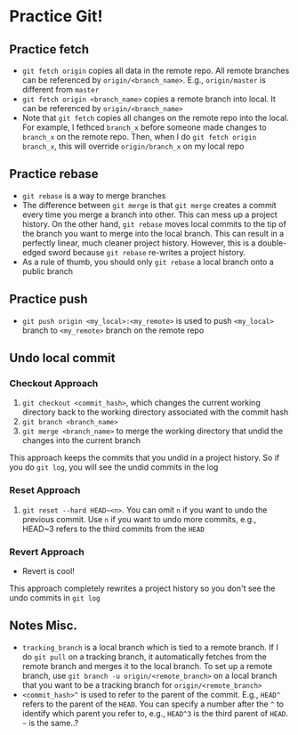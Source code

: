 # Practice Git!

## Practice fetch
* `git fetch origin` copies all data in the remote repo. All remote branches can be referenced by `origin/<branch_name>`. E.g., `origin/master` is different from `master`
* `git fetch origin <branch_name>` copies a remote branch into local. It can be referenced by `origin/<branch_name>`
* Note that `git fetch` copies all changes on the remote repo into the local. For example, I fethced `branch_x` before someone made changes to `branch_x` on the remote repo. Then, when I do `git fetch origin branch_x`, this will override `origin/branch_x` on my local repo

## Practice rebase
* `git rebase` is a way to merge branches
* The difference between `git merge` is that `git merge` creates a commit every time you merge a branch into other. This can mess up a project history. On the other hand, `git rebase` moves local commits to the tip of the branch you want to merge into the local branch. This can result in a perfectly linear, much cleaner project history. However, this is a double-edged sword because `git rebase` re-writes a project history. 
* As a rule of thumb, you should only `git rebase` a local branch onto a public branch 

## Practice push
* `git push origin <my_local>:<my_remote>` is used to push `<my_local>` branch to `<my_remote>` branch on the remote repo

## Undo local commit

### Checkout Approach
1. `git checkout <commit_hash>`, which changes the current working directory back to the working directory associated with the commit hash
1. `git branch <branch_name>` 
1. `git merge <branch_name>` to merge the working directory that undid the changes into the current branch

This approach keeps the commits that you undid in a project history. So if you do `git log`, you will see the undid commits in the log 

### Reset Approach
1. `git reset --hard HEAD~<n>`. You can omit `n` if you want to undo the previous commit. Use `n` if you want to undo more commits, e.g., HEAD~3 refers to the third commits from the `HEAD`

### Revert Approach
* Revert is cool!


This approach completely rewrites a project history so you don't see the undo commits in `git log`

## Notes Misc.
* `tracking_branch` is a local branch which is tied to a remote branch. If I do `git pull` on a tracking branch, it automatically fetches from the remote branch and merges it to the local branch. To set up a remote branch, use `git branch -u origin/<remote_branch>` on a local branch that you want to be a tracking branch for `origin/<remote_branch>`
* `<commit_hash>^` is used to refer to the parent of the commit. E.g., `HEAD^` refers to the parent of the `HEAD`. You can specify a number after the `^` to identify which parent you refer to, e.g., `HEAD^3` is the third parent of `HEAD`. `~` is the same..?


